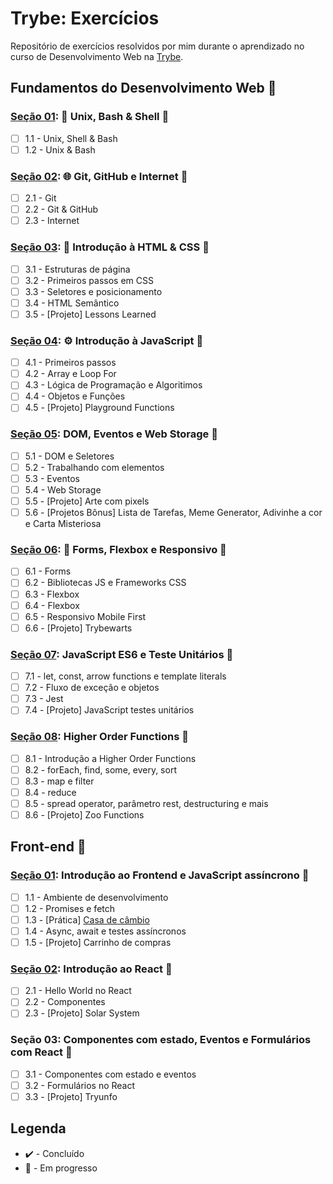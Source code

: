 # Trybe: Exercícios

Repositório de exercícios resolvidos por mim durante o aprendizado no curso de Desenvolvimento Web na [Trybe](https://www.betrybe.com/).

## Fundamentos do Desenvolvimento Web :construction:

### [Seção 01](): :penguin: Unix, Bash & Shell :construction:

- [ ] 1.1 - Unix, Shell & Bash
- [ ] 1.2 - Unix & Bash

### [Seção 02](): :globe_with_meridians: Git, GitHub e Internet :construction:

- [ ] 2.1 - Git
- [ ] 2.2 - Git & GitHub
- [ ] 2.3 - Internet

### [Seção 03](): :page_facing_up: Introdução à HTML & CSS :construction:

- [ ] 3.1 - Estruturas de página
- [ ] 3.2 - Primeiros passos em CSS
- [ ] 3.3 - Seletores e posicionamento
- [ ] 3.4 - HTML Semântico
- [ ] 3.5 - [Projeto] Lessons Learned

### [Seção 04](): :gear: Introdução à JavaScript :construction:

- [ ] 4.1 - Primeiros passos
- [ ] 4.2 - Array e Loop For
- [ ] 4.3 - Lógica de Programação e Algoritimos
- [ ] 4.4 - Objetos e Funções
- [ ] 4.5 - [Projeto] Playground Functions

### [Seção 05](): DOM, Eventos e Web Storage :construction:

- [ ] 5.1 - DOM e Seletores
- [ ] 5.2 - Trabalhando com elementos
- [ ] 5.3 - Eventos
- [ ] 5.4 - Web Storage
- [ ] 5.5 - [Projeto] Arte com pixels
- [ ] 5.6 - [Projetos Bônus] Lista de Tarefas, Meme Generator, Adivinhe a cor e Carta Misteriosa

### [Seção 06](): 🎨 Forms, Flexbox e Responsivo :construction:

- [ ] 6.1 - Forms
- [ ] 6.2 - Bibliotecas JS e Frameworks CSS
- [ ] 6.3 - Flexbox
- [ ] 6.4 - Flexbox
- [ ] 6.5 - Responsivo Mobile First
- [ ] 6.6 - [Projeto] Trybewarts

### [Seção 07](): JavaScript ES6 e Teste Unitários :construction:

- [ ] 7.1 - let, const, arrow functions e template literals
- [ ] 7.2 - Fluxo de exceção e objetos
- [ ] 7.3 - Jest
- [ ] 7.4 - [Projeto] JavaScript testes unitários

### [Seção 08](): Higher Order Functions :construction:

- [ ] 8.1 - Introdução a Higher Order Functions
- [ ] 8.2 - forEach, find, some, every, sort
- [ ] 8.3 - map e filter
- [ ] 8.4 - reduce
- [ ] 8.5 - spread operator, parâmetro rest, destructuring e mais
- [ ] 8.6 - [Projeto] Zoo Functions

## Front-end :construction:

### [Seção 01](): Introdução ao Frontend e JavaScript assíncrono :construction:

- [ ] 1.1 - Ambiente de desenvolvimento
- [ ] 1.2 - Promises e fetch
- [ ] 1.3 - [Prática] [Casa de câmbio](https://casa-de-cambio-jpsc.surge.sh/)
- [ ] 1.4 - Async, await e testes assíncronos
- [ ] 1.5 - [Projeto] Carrinho de compras

### [Seção 02](): Introdução ao React :construction:

- [ ] 2.1 - Hello World no React
- [ ] 2.2 - Componentes
- [ ] 2.3 - [Projeto] Solar System

### Seção 03: Componentes com estado, Eventos e Formulários com React :construction:

- [ ] 3.1 - Componentes com estado e eventos
- [ ] 3.2 - Formulários no React
- [ ] 3.3 - [Projeto] Tryunfo

## Legenda

- :heavy_check_mark: - Concluído
- :construction: - Em progresso
